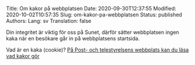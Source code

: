 Title: Om kakor på webbplatsen
Date: 2020-09-30T12:37:55
Modified: 2020-10-02T10:57:35
Slug: om-kakor-pa-webbplatsen
Status: published
Authors: 
Lang: sv
Translation: false

Din integritet är viktig för oss på Sunet, därför sätter webbplatsen ingen kaka när en besökare går in på webbplatsens startsida.


Vad är en kaka (cookie)? [På Post- och telestyrelsens webbplats kan du läsa vad kakor gör](https://pts.se/sv/bransch/regler/lagar/lag-om-elektronisk-kommunikation/kakor-cookies/)


